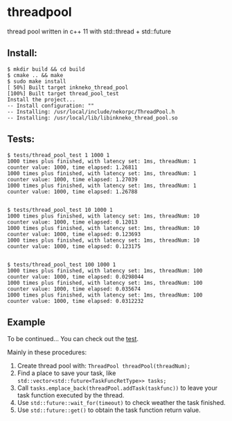 # threadpool
thread pool written in c++ 11 with std::thread + std::future

## Install:
```shell
$ mkdir build && cd build
$ cmake .. && make
$ sudo make install
[ 50%] Built target inkneko_thread_pool
[100%] Built target thread_pool_test
Install the project...
-- Install configuration: ""
-- Installing: /usr/local/include/nekorpc/ThreadPool.h
-- Installing: /usr/local/lib/libinkneko_thread_pool.so
```
## Tests:

```shell
$ tests/thread_pool_test 1 1000 1
1000 times plus finished, with latency set: 1ms, threadNum: 1
counter value: 1000, time elapsed: 1.26811
1000 times plus finished, with latency set: 1ms, threadNum: 1
counter value: 1000, time elapsed: 1.27039
1000 times plus finished, with latency set: 1ms, threadNum: 1
counter value: 1000, time elapsed: 1.26788


$ tests/thread_pool_test 10 1000 1
1000 times plus finished, with latency set: 1ms, threadNum: 10
counter value: 1000, time elapsed: 0.12013
1000 times plus finished, with latency set: 1ms, threadNum: 10
counter value: 1000, time elapsed: 0.123693
1000 times plus finished, with latency set: 1ms, threadNum: 10
counter value: 1000, time elapsed: 0.123175


$ tests/thread_pool_test 100 1000 1
1000 times plus finished, with latency set: 1ms, threadNum: 100
counter value: 1000, time elapsed: 0.0298044
1000 times plus finished, with latency set: 1ms, threadNum: 100
counter value: 1000, time elapsed: 0.035674
1000 times plus finished, with latency set: 1ms, threadNum: 100
counter value: 1000, time elapsed: 0.0312232
```

## Example
To be continued... You can check out the [test](tests/main.cpp).

Mainly in these procedures:
1. Create thread pool with:  `ThreadPool threadPool(threadNum);` 
2. Find a place to save your task, like `std::vector<std::future<TaskFuncRetType>> tasks;`
3. Call `tasks.emplace_back(threadPool.addTask(taskfunc))` to leave your task function executed by the thread.
4. Use `std::future::wait_for(timeout)` to check weather the task finished.
5. Use `std::future::get()` to obtain the task function return value.